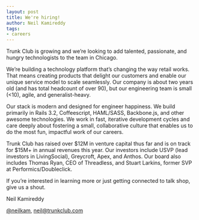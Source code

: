 ```yaml
---
layout: post
title: We're hiring!
author: Neil Kamireddy
tags: 
- careers
---
```

Trunk Club is growing and we’re looking to add talented, passionate, and hungry technologists to the team in Chicago.

We’re building a technology platform that’s changing the way retail works. That means creating products that delight our customers and enable our unique service model to scale seamlessly. Our company is about two years old (and has total headcount of over 90), but our engineering team is small (<10), agile, and generalist-heavy.

Our stack is modern and designed for engineer happiness. We build primarily in Rails 3.2, Coffeescript, HAML/SASS, Backbone.js, and other awesome technologies. We work in fast, iterative development cycles and care deeply about fostering a small, collaborative culture that enables us to do the most fun, impactful work of our careers.  

Trunk Club has raised over $12M in venture capital thus far and is on track for $15M+ in annual revenues this year. Our investors include USVP (lead investors in LivingSocial), Greycroft, Apex, and Anthos. Our board also includes Thomas Ryan, CEO of Threadless, and Stuart Larkins, former SVP at Performics/Doubleclick.

If you’re interested in learning more or just getting connected to talk shop, give us a shout. 

Neil Kamireddy

[@neilkam](https://twitter.com/neilkam), [neil@trunkclub.com](mailto:neil@trunkclub.com)
